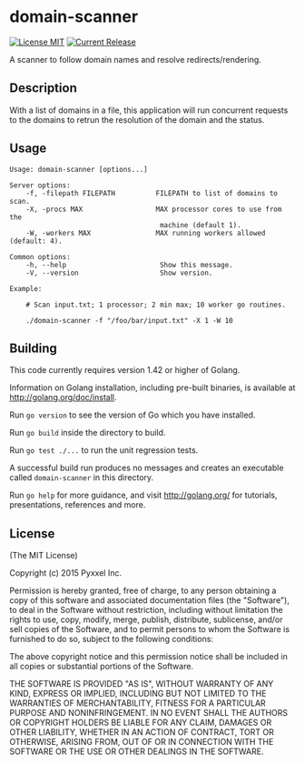 # domain-scanner
[![License MIT](https://img.shields.io/npm/l/express.svg)](http://opensource.org/licenses/MIT)
[![Current Release](https://img.shields.io/badge/release-v0.1.0-brightgreen.svg)](https://github.com/composer22/domain-scanner/releases/tag/v0.0.1)

A scanner to follow domain names and resolve redirects/rendering.

## Description

With a list of domains in a file, this application will run concurrent requests to the domains
to retrun the resolution of the domain and the status.

## Usage

```
Usage: domain-scanner [options...]

Server options:
    -f, -filepath FILEPATH          FILEPATH to list of domains to scan.
    -X, -procs MAX                  MAX processor cores to use from the
	                                 machine (default 1).
    -W, -workers MAX                MAX running workers allowed (default: 4).

Common options:
    -h, --help                       Show this message.
    -V, --version                    Show version.

Example:

    # Scan input.txt; 1 processor; 2 min max; 10 worker go routines.

    ./domain-scanner -f "/foo/bar/input.txt" -X 1 -W 10

```
## Building

This code currently requires version 1.42 or higher of Golang.

Information on Golang installation, including pre-built binaries, is available at
<http://golang.org/doc/install>.

Run `go version` to see the version of Go which you have installed.

Run `go build` inside the directory to build.

Run `go test ./...` to run the unit regression tests.

A successful build run produces no messages and creates an executable called `domain-scanner` in this
directory.

Run `go help` for more guidance, and visit <http://golang.org/> for tutorials, presentations, references and more.

## License

(The MIT License)

Copyright (c) 2015 Pyxxel Inc.

Permission is hereby granted, free of charge, to any person obtaining a copy
of this software and associated documentation files (the "Software"), to
deal in the Software without restriction, including without limitation the
rights to use, copy, modify, merge, publish, distribute, sublicense, and/or
sell copies of the Software, and to permit persons to whom the Software is
furnished to do so, subject to the following conditions:

The above copyright notice and this permission notice shall be included in
all copies or substantial portions of the Software.

THE SOFTWARE IS PROVIDED "AS IS", WITHOUT WARRANTY OF ANY KIND, EXPRESS OR
IMPLIED, INCLUDING BUT NOT LIMITED TO THE WARRANTIES OF MERCHANTABILITY,
FITNESS FOR A PARTICULAR PURPOSE AND NONINFRINGEMENT. IN NO EVENT SHALL THE
AUTHORS OR COPYRIGHT HOLDERS BE LIABLE FOR ANY CLAIM, DAMAGES OR OTHER
LIABILITY, WHETHER IN AN ACTION OF CONTRACT, TORT OR OTHERWISE, ARISING
FROM, OUT OF OR IN CONNECTION WITH THE SOFTWARE OR THE USE OR OTHER DEALINGS
IN THE SOFTWARE.
